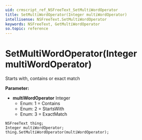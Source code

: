 ```yaml
---
uid: crmscript_ref_NSFreeText_SetMultiWordOperator
title: SetMultiWordOperator(Integer multiWordOperator)
intellisense: NSFreeText.SetMultiWordOperator
keywords: NSFreeText, GetMultiWordOperator
so.topic: reference
---
```


# SetMultiWordOperator(Integer multiWordOperator)

Starts with, contains or exact match

**Parameter:** 
 - **multiWordOperator** Integer
     - Enum: 1 = Contains 
     - Enum: 2 = StartsWith 
     - Enum: 3 = ExactMatch 

```crmscript
NSFreeText thing;
Integer multiWordOperator;
thing.SetMultiWordOperator(multiWordOperator);
```

